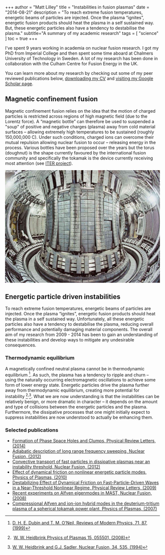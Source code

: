+++
author = "Matt Lilley"
title = "Instabilities in fusion plasmas"
date = "2014-08-21"
description = "To reach extreme fusion temperatures, energetic beams of particles are injected. Once the plasma “ignites”, energetic fusion products should heat the plasma in a self sustained way. But, these energetic particles also have a tendency to destabilise the plasma."
subtitle="A summary of my academic research"
tags = [
    "science"
]
toc = true
+++

I've spent 9 years working in academia on nuclear fusion research. I got my PhD from Imperial College and then spent some time aboard at Chalmers University of Technology in Sweden. A lot of my research has been done in collaboration with the Culham Centre for Fusion Energy in the UK.

You can learn more about my research by checking out some of my peer reviewed publications below, [downloading my CV](lilleyCV.pdf) and [visiting my Google Scholar page](https://scholar.google.co.uk/citations?user=dJewyK0AAAAJ).

## Magnetic confinement fusion

Magnetic confinement fusion relies on the idea that the motion of charged particles is restricted across regions of high magnetic field (due to the Lorentz force). A “magnetic bottle” can therefore be used to suspended a "soup" of positive and negative charges (plasma) away from cold material surfaces – allowing extremely high temperatures to be sustained (roughly 150,000,000 C).  Under such conditions, charged ions can overcome their mutual repulsion allowing nuclear fusion to occur – releasing energy in the process.  Various bottles have been proposed over the years but the torus (doughnut) is the shape currently favoured by the international fusion community and specifically the tokamak is the device currently receiving most attention (see [ITER project](https://en.wikipedia.org/wiki/ITER)).

![JET Tokamak](JET.jpg "JET – the world’s most powerful tokamak, in Culham, UK")

## Energetic particle driven instabilities

To reach extreme fusion temperatures, energetic beams of particles are injected. Once the plasma “ignites”, energetic fusion products should heat the plasma in a self sustained way. Unfortunately, all these energetic particles also have a tendency to destabilise the plasma, reducing overall performance and potentially damaging material components. The overall aim of my research from 2009 - 2014 has been to gain an understanding of these instabilities and develop ways to mitigate any undesirable consequences.

### Thermodynamic equilibrium
A magnetically confined neutral plasma cannot be in thermodynamic equilibrium [^1]. As such, the plasma has a tendency to ripple and churn – using the naturally occurring electromagnetic oscillations to achieve some form of lower energy state. Energetic particles drive the plasma further away from thermodynamic equilibrium, creating more potential for instability [^2]<sup>,</sup>[^3]. What we are now understanding is that the instabilities can be relatively benign, or more dramatic in character – it depends on the amount and type of collisions between the energetic particles and the plasma. Furthermore, the dissipative processes that one might initially expect to suppress instabilities are now understood to actually be enhancing them.

[^1]: [D. H. E. Dubin and T. M. O’Neil, Reviews of Modern Physics, 71, 87, (1999)](https://dx.doi.org/10.1103/RevModPhys.71.87)
[^2]:  [W. W. Heidbrink Physics of Plasmas 15, 055501, (2008)](https://dx.doi.org/10.1063/1.2838239)
[^3]: [W. W. Heidbrink and G.J. Sadler, Nuclear Fusion, 34, 535, (1994)](https://dx.doi.org/10.1088/0029-5515/34/4/I07)

### Selected publications
- [Formation of Phase Space Holes and Clumps, Physical Review Letters, (2014)](https://dx.doi.org/10.1103/PhysRevLett.112.155002)
- [Adiabatic description of long range frequency sweeping, Nuclear Fusion, (2012)](https://dx.doi.org/10.1088/0029-5515/52/9/094020)
- [Convective transport of fast particles in dissipative plasmas near an instability threshold, Nuclear Fusion, (2012)](https://dx.doi.org/10.1088/0029-5515/52/9/094002)
- [Effect of dynamical friction on nonlinear energetic particle modes, Physics of Plasmas, (2010)](https://dx.doi.org/10.1063/1.3486535)
- [Destabilizing Effect of Dynamical Friction on Fast-Particle-Driven Waves in a Near-Threshold Nonlinear Regime, Physical Review Letters, (2009)](https://dx.doi.org/10.1103/PhysRevLett.102.195003)
- [Recent experiments on Alfven eigenmodes in MAST, Nuclear Fusion, (2008)](https://dx.doi.org/10.1088/0029-5515/48/8/084003)
- [Compressional Alfven and ion-ion hybrid modes in the deuterium-tritium plasma of a spherical tokamak power plant, Physics of Plasmas, (2007)](https://dx.doi.org/10.1063/1.2752824)
